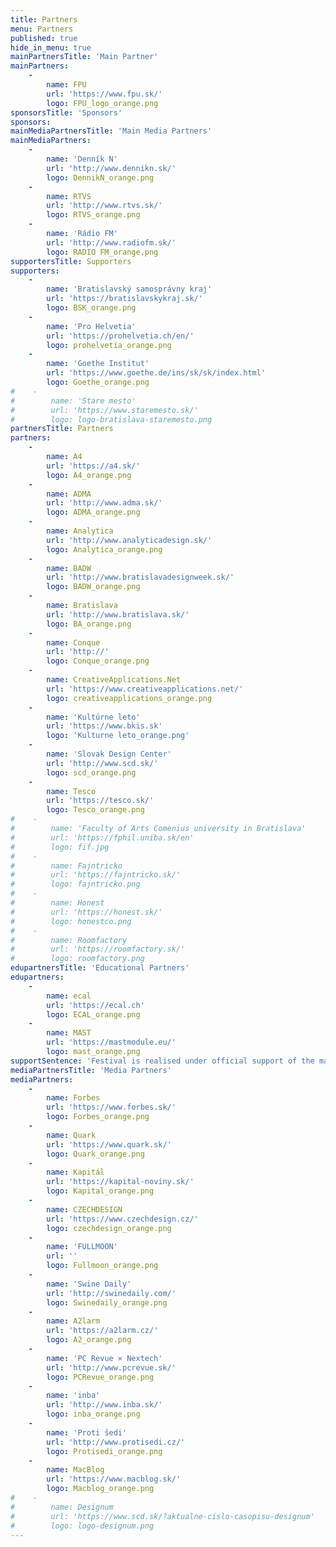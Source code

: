 ```yaml
---
title: Partners
menu: Partners
published: true
hide_in_menu: true
mainPartnersTitle: 'Main Partner'
mainPartners:
    -
        name: FPU
        url: 'https://www.fpu.sk/'
        logo: FPU_logo_orange.png
sponsorsTitle: 'Sponsors'
sponsors:
mainMediaPartnersTitle: 'Main Media Partners'
mainMediaPartners:
    -
        name: 'Denník N'
        url: 'http://www.dennikn.sk/'
        logo: DennikN_orange.png
    -
        name: RTVS
        url: 'http://www.rtvs.sk/'
        logo: RTVS_orange.png
    -
        name: 'Rádio FM'
        url: 'http://www.radiofm.sk/'
        logo: RADIO FM_orange.png
supportersTitle: Supporters
supporters:
    -
        name: 'Bratislavský samosprávny kraj'
        url: 'https://bratislavskykraj.sk/'
        logo: BSK_orange.png
    -
        name: 'Pro Helvetia'
        url: 'https://prohelvetia.ch/en/'
        logo: prohelvetia_orange.png
    -
        name: 'Goethe Institut'
        url: 'https://www.goethe.de/ins/sk/sk/index.html'
        logo: Goethe_orange.png
#    -
#        name: 'Stare mesto'
#        url: 'https://www.staremesto.sk/'
#        logo: logo-bratislava-staremesto.png
partnersTitle: Partners
partners:
    -
        name: A4
        url: 'https://a4.sk/'
        logo: A4_orange.png
    -
        name: ADMA
        url: 'http://www.adma.sk/'
        logo: ADMA_orange.png
    -
        name: Analytica
        url: 'http://www.analyticadesign.sk/'
        logo: Analytica_orange.png
    -
        name: BADW
        url: 'http://www.bratislavadesignweek.sk/'
        logo: BADW_orange.png
    -
        name: Bratislava
        url: 'http://www.bratislava.sk/'
        logo: BA_orange.png
    -
        name: Conque
        url: 'http://'
        logo: Conque_orange.png
    -
        name: CreativeApplications.Net
        url: 'https://www.creativeapplications.net/'
        logo: creativeapplications_orange.png
    -
        name: 'Kultúrne leto'
        url: 'https://www.bkis.sk'
        logo: 'Kulturne leto_orange.png'
    -
        name: 'Slovak Design Center'
        url: 'http://www.scd.sk/'
        logo: scd_orange.png
    -
        name: Tesco
        url: 'https://tesco.sk/'
        logo: Tesco_orange.png
#    -
#        name: 'Faculty of Arts Comenius university in Bratislava'
#        url: 'https://fphil.uniba.sk/en'
#        logo: fif.jpg
#    -
#        name: Fajntricko
#        url: 'https://fajntricko.sk/'
#        logo: fajntricko.png
#    -
#        name: Honest
#        url: 'https://honest.sk/'
#        logo: honestco.png
#    -
#        name: Roomfactory
#        url: 'https://roomfactory.sk/'
#        logo: roomfactory.png
edupartnersTitle: 'Educational Partners'
edupartners:
    -
        name: ecal
        url: 'https://ecal.ch'
        logo: ECAL_orange.png
    -
        name: MAST
        url: 'https://mastmodule.eu/'
        logo: mast_orange.png
supportSentence: 'Festival is realised under official support of the mayor of the Old-Town Bratislava Zuzana Aufrichtová and mayor of the City of Bratislava Matúš Vallo.'
mediaPartnersTitle: 'Media Partners'
mediaPartners:
    -
        name: Forbes
        url: 'https://www.forbes.sk/'
        logo: Forbes_orange.png
    -
        name: Quark
        url: 'https://www.quark.sk/'
        logo: Quark_orange.png
    -
        name: Kapitál
        url: 'https://kapital-noviny.sk/'
        logo: Kapital_orange.png
    -
        name: CZECHDESIGN
        url: 'https://www.czechdesign.cz/'
        logo: czechdesign_orange.png
    -
        name: 'FULLMOON'
        url: ''
        logo: Fullmoon_orange.png
    -
        name: 'Swine Daily'
        url: 'http://swinedaily.com/'
        logo: Swinedaily_orange.png
    -
        name: A2larm
        url: 'https://a2larm.cz/'
        logo: A2_orange.png
    -
        name: 'PC Revue × Nextech'
        url: 'http://www.pcrevue.sk/'
        logo: PCRevue_orange.png
    -
        name: 'inba'
        url: 'http://www.inba.sk/'
        logo: inba_orange.png
    -
        name: 'Proti šedi'
        url: 'http://www.protisedi.cz/'
        logo: Protisedi_orange.png
    -
        name: MacBlog
        url: 'https://www.macblog.sk/'
        logo: Macblog_orange.png
#    -
#        name: Designum
#        url: 'https://www.scd.sk/?aktualne-cislo-casopisu-designum'
#        logo: logo-designum.png
---
```


